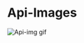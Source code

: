 # Api-Images
![Api-img gif](https://user-images.githubusercontent.com/98573992/154457266-3c9a5d5a-89a4-4249-9f1b-817ac562ab16.gif)
